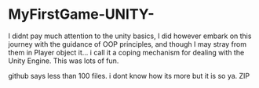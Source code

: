 # MyFirstGame-UNITY-
I didnt pay much attention to the unity basics, I did however embark on this journey with the guidance of OOP principles, and though I may stray from them in Player object it... i call it a coping mechanism for dealing with the Unity Engine. This was lots of fun.

github says less than 100 files. i dont know how its more but it is so ya. ZIP
